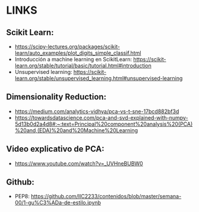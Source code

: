 # LINKS

## Scikit Learn:
- https://scipy-lectures.org/packages/scikit-learn/auto_examples/plot_digits_simple_classif.html
- Introducción a machine learning en ScikitLearn: https://scikit-learn.org/stable/tutorial/basic/tutorial.html#introduction
- Unsupervised learning: https://scikit-learn.org/stable/unsupervised_learning.html#unsupervised-learning
## Dimensionality Reduction:
- https://medium.com/analytics-vidhya/pca-vs-t-sne-17bcd882bf3d
- https://towardsdatascience.com/pca-and-svd-explained-with-numpy-5d13b0d2a4d8#:~:text=Principal%20component%20analysis%20(PCA)%20and,(EDA)%20and%20Machine%20Learning
## Video explicativo de PCA:
- https://www.youtube.com/watch?v=_UVHneBUBW0
## Github:
- PEP8: https://github.com/IIC2233/contenidos/blob/master/semana-00/1-gu%C3%ADa-de-estilo.ipynb

